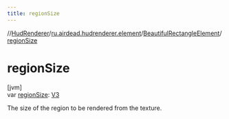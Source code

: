 ```yaml
---
title: regionSize
---
```

//[HudRenderer](../../../index.html)/[ru.airdead.hudrenderer.element](../index.html)/[BeautifulRectangleElement](index.html)/[regionSize](region-size.html)



# regionSize



[jvm]\
var [regionSize](region-size.html): [V3](../../ru.airdead.hudrenderer.utility/-v3/index.html)



The size of the region to be rendered from the texture.




